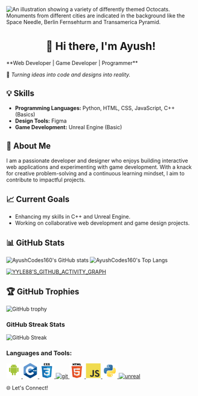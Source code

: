 ![An illustration showing a variety of differently themed Octocats. Monuments from different cities are indicated in the background like the Space Needle, Berlin Fernsehturm and Transamerica Pyramid.](https://user-images.githubusercontent.com/3369400/133268513-5bfe2f93-4402-42c9-a403-81c9e86934b6.jpeg)
 
<h1 align="center">👋 Hi there, I'm Ayush!</h1>
**Web Developer | Game Developer | Programmer**

🌟 *Turning ideas into code and designs into reality.*  

## 💡 Skills  
- **Programming Languages:** Python, HTML, CSS, JavaScript, C++ (Basics)  
- **Design Tools:** Figma  
- **Game Development:** Unreal Engine (Basic)  

## 🚀 About Me  
I am a passionate developer and designer who enjoys building interactive web applications and experimenting with game development. With a knack for creative problem-solving and a continuous learning mindset, I aim to contribute to impactful projects.

## 📈 Current Goals  
- Enhancing my skills in C++ and Unreal Engine.  
- Working on collaborative web development and game design projects.

## 📊 GitHub Stats

![AyushCodes160's GitHub stats](https://github-readme-stats.vercel.app/api?username=AyushCodes160&show_icons=true&theme=midnight-purple)
![AyushCodes160's Top Langs](https://github-readme-stats.vercel.app/api/top-langs/?username=AyushCodes160&layout=compact&theme=midnight-purple)

[![YYLE88'S_GITHUB_ACTIVITY_GRAPH](https://github-readme-activity-graph.vercel.app/graph?username=AyushCodes160)](https://github.com/AyushCodes160)

## 🏆 GitHub Trophies

![GitHub trophy](https://github-profile-trophy.vercel.app/?username=AyushCodes160&theme=darkhub)

### GitHub Streak Stats
![GitHub Streak](https://github-readme-streak-stats.herokuapp.com?user=AyushCodes160&theme=neon-dark)

<h3 align="left">Languages and Tools:</h3>
<p align="left"> <a href="https://developer.android.com" target="_blank" rel="noreferrer"> <img src="https://raw.githubusercontent.com/devicons/devicon/master/icons/android/android-original-wordmark.svg" alt="android" width="40" height="40"/> </a> <a href="https://www.w3schools.com/cpp/" target="_blank" rel="noreferrer"> <img src="https://raw.githubusercontent.com/devicons/devicon/master/icons/cplusplus/cplusplus-original.svg" alt="cplusplus" width="40" height="40"/> </a> <a href="https://www.w3schools.com/css/" target="_blank" rel="noreferrer"> <img src="https://raw.githubusercontent.com/devicons/devicon/master/icons/css3/css3-original-wordmark.svg" alt="css3" width="40" height="40"/> </a> <a href="https://git-scm.com/" target="_blank" rel="noreferrer"> <img src="https://www.vectorlogo.zone/logos/git-scm/git-scm-icon.svg" alt="git" width="40" height="40"/> </a> <a href="https://www.w3.org/html/" target="_blank" rel="noreferrer"> <img src="https://raw.githubusercontent.com/devicons/devicon/master/icons/html5/html5-original-wordmark.svg" alt="html5" width="40" height="40"/> </a> <a href="https://developer.mozilla.org/en-US/docs/Web/JavaScript" target="_blank" rel="noreferrer"> <img src="https://raw.githubusercontent.com/devicons/devicon/master/icons/javascript/javascript-original.svg" alt="javascript" width="40" height="40"/> </a> <a href="https://www.python.org" target="_blank" rel="noreferrer"> <img src="https://raw.githubusercontent.com/devicons/devicon/master/icons/python/python-original.svg" alt="python" width="40" height="40"/> </a> <a href="https://unrealengine.com/" target="_blank" rel="noreferrer"> <img src="https://raw.githubusercontent.com/kenangundogan/fontisto/036b7eca71aab1bef8e6a0518f7329f13ed62f6b/icons/svg/brand/unreal-engine.svg" alt="unreal" width="40" height="40"/> </a> </p


## 🌐 Let's Connect!  

